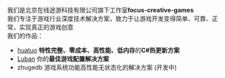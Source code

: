我们是北京在线途游科技有限公司旗下工作室**focus-creative-games**  
我们专注于游戏行业深度技术解决方案，致力于让游戏开发变得简单、可靠、正常，实现真正的游戏创意   
我们的作品：
-  [huatuo](https://github.com/focus-creative-games/huatuo) **特性完整、零成本、高性能、低内存**的**C#热更新方案**
-  [Luban](https://github.com/focus-creative-games/luban) 你的**最佳游戏配置解决方案**
-  zhugedb 游戏系统功能高性能无状态化的解决方案 (开发中)
